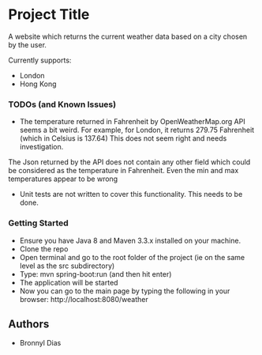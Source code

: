 # Project Title

A website which returns the current weather data based on a city chosen by the user.

Currently supports:
* London
* Hong Kong

### TODOs (and Known Issues)
* The temperature returned in Fahrenheit by OpenWeatherMap.org API seems a bit weird. For example, for London, it returns 279.75 Fahrenheit (which in Celsius is 137.64)
This does not seem right and needs investigation.

The Json returned by the API does not contain any other field which could be considered as the temperature in Fahrenheit.
Even the min and max temperatures appear to be wrong

* Unit tests are not written to cover this functionality. This needs to be done.

### Getting Started

* Ensure you have Java 8 and Maven 3.3.x installed on your machine.
* Clone the repo
* Open terminal and go to the root folder of the project (ie on the same level as the src subdirectory)
* Type: mvn spring-boot:run (and then hit enter)
* The application will be started
* Now you can go to the main page by typing the following in your browser: http://localhost:8080/weather

## Authors

* Bronnyl Dias



